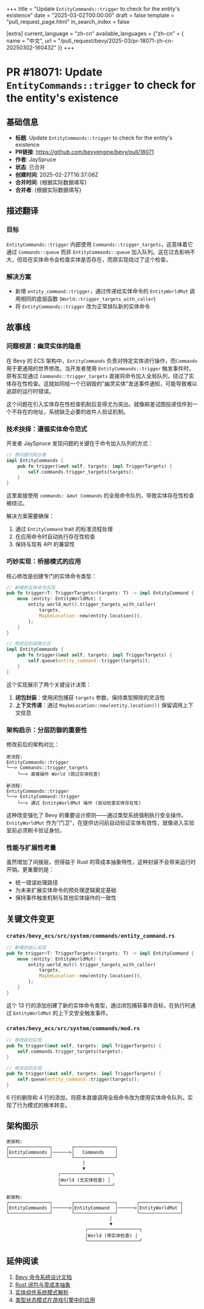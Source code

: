 +++
title = "Update `EntityCommands::trigger` to check for the entity's existence"
date = "2025-03-02T00:00:00"
draft = false
template = "pull_request_page.html"
in_search_index = false

[extra]
current_language = "zh-cn"
available_languages = {"zh-cn" = { name = "中文", url = "/pull_request/bevy/2025-03/pr-18071-zh-cn-20250302-160432" }}
+++








# PR #18071: Update `EntityCommands::trigger` to check for the entity's existence

## 基础信息
- **标题**: Update `EntityCommands::trigger` to check for the entity's existence
- **PR链接**: https://github.com/bevyengine/bevy/pull/18071
- **作者**: JaySpruce
- **状态**: 已合并
- **创建时间**: 2025-02-27T16:37:06Z
- **合并时间**: {根据实际数据填写}
- **合并者**: {根据实际数据填写}

## 描述翻译
### 目标
`EntityCommands::trigger` 内部使用 `Commands::trigger_targets`，这意味着它通过 `Commands::queue` 而非 `EntityCommands::queue` 加入队列。这在过去影响不大，但现在实体命令会检查实体是否存在，而原实现绕过了这个检查。

### 解决方案
- 新增 `entity_command::trigger`，通过传递给实体命令的 `EntityWorldMut` 调用相同的底层函数 (`World::trigger_targets_with_caller`)
- 将 `EntityCommands::trigger` 改为正常排队新的实体命令

## 故事线

### 问题根源：幽灵实体的隐患
在 Bevy 的 ECS 架构中，`EntityCommands` 负责对特定实体进行操作，而`Commands` 用于更通用的世界修改。当开发者使用 `EntityCommands::trigger` 触发事件时，原有实现通过 `Commands::trigger_targets` 直接将命令加入全局队列，绕过了实体存在性检查。这就如同给一个已销毁的"幽灵实体"发送事件通知，可能导致难以追踪的运行时错误。

这个问题在引入实体存在性检查机制后变得尤为突出。就像邮差试图投递信件到一个不存在的地址，系统缺乏必要的收件人验证机制。

### 技术抉择：遵循实体命令范式
开发者 JaySpruce 发现问题的关键在于命令加入队列的方式：
```rust
// 原问题代码示意
impl EntityCommands {
    pub fn trigger(&mut self, targets: impl TriggerTargets) {
        self.commands.trigger_targets(targets);
    }
}
```
这里直接使用 `commands: &mut Commands` 的全局命令队列，导致实体存在性检查被绕过。

解决方案需要确保：
1. 通过 `EntityCommand` trait 的标准流程处理
2. 在应用命令时自动执行存在性检查
3. 保持与现有 API 的兼容性

### 巧妙实现：桥接模式的应用
核心修改是创建专门的实体命令类型：

```rust
// 新增的实体命令实现
pub fn trigger<T: TriggerTargets>(targets: T) -> impl EntityCommand {
    move |entity: EntityWorldMut| {
        entity.world_mut().trigger_targets_with_caller(
            targets,
            MaybeLocation::new(entity.location()),
        );
    }
}

// 修改后的调用方式
impl EntityCommands {
    pub fn trigger(&mut self, targets: impl TriggerTargets) {
        self.queue(entity_command::trigger(targets));
    }
}
```
这个实现展示了两个关键设计决策：
1. **闭包封装**：使用闭包捕获 `targets` 参数，保持类型擦除的灵活性
2. **上下文传递**：通过 `MaybeLocation::new(entity.location())` 保留调用上下文信息

### 架构启示：分层防御的重要性
修改前后的架构对比：

```
原流程:
EntityCommands::trigger
└──> Commands::trigger_targets
    └──> 直接操作 World (跳过实体检查)

新流程:
EntityCommands::trigger
└──> EntityCommand::trigger
    └──> 通过 EntityWorldMut 操作 (自动检查实体存在性)
```

这种改变强化了 Bevy 的重要设计原则——通过类型系统强制执行安全操作。`EntityWorldMut` 作为"门卫"，在提供访问前自动验证实体有效性，就像进入实验室前必须刷卡验证身份。

### 性能与扩展性考量
虽然增加了间接层，但得益于 Rust 的零成本抽象特性，这种封装不会带来运行时开销。更重要的是：
- 统一错误处理路径
- 为未来扩展实体命令的预处理逻辑奠定基础
- 保持事件触发机制与其他实体操作的一致性

## 关键文件变更

### `crates/bevy_ecs/src/system/commands/entity_command.rs`
```rust
// 新增的核心实现
pub fn trigger<T: TriggerTargets>(targets: T) -> impl EntityCommand {
    move |entity: EntityWorldMut| {
        entity.world_mut().trigger_targets_with_caller(
            targets,
            MaybeLocation::new(entity.location()),
        );
    }
}
```
这个 13 行的添加创建了新的实体命令类型，通过闭包捕获事件目标，在执行时通过 `EntityWorldMut` 的上下文安全触发事件。

### `crates/bevy_ecs/src/system/commands/mod.rs`
```rust
// 修改前的实现
pub fn trigger(&mut self, targets: impl TriggerTargets) {
    self.commands.trigger_targets(targets);
}

// 修改后的实现
pub fn trigger(&mut self, targets: impl TriggerTargets) {
    self.queue(entity_command::trigger(targets));
}
```
6 行的删除和 4 行的添加，将原本直接调用全局命令改为使用实体命令队列，实现了行为模式的根本转变。

## 架构图示

```
原架构:
┌───────────────┐       ┌───────────────┐
│EntityCommands │──────>│   Commands    │
└───────────────┘       └───────────────┘
                            │
                            ▼
                   ┌───────────────────┐
                   │World (无实体检查) │
                   └───────────────────┘

新架构:
┌───────────────┐       ┌───────────────┐       ┌───────────────┐
│EntityCommands │──────>│EntityCommand  │──────>│EntityWorldMut │
└───────────────┘       └───────────────┘       └───────────────┘
                                      │
                                      ▼
                             ┌───────────────────┐
                             │World (带实体检查) │
                             └───────────────────┘
```

## 延伸阅读
1. [Bevy 命令系统设计文档](https://bevyengine.org/learn/book/next/commands/)
2. [Rust 闭包与零成本抽象](https://doc.rust-lang.org/book/ch13-01-closures.html)
3. [实体组件系统模式解析](https://gameprogrammingpatterns.com/component.html)
4. [类型状态模式在游戏引擎中的应用](https://www.rustacean-station.org/episode/alexis-sellier/)